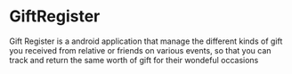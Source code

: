 # GiftRegister
Gift Register is a android application that manage the different kinds of gift you received from relative or friends on various events, so that you can track and return the same worth of gift for their wondeful occasions

